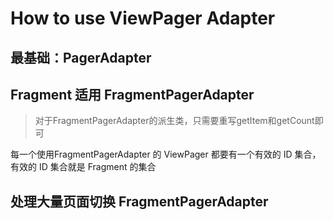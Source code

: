 # How to use ViewPager Adapter

## 最基础：PagerAdapter



## Fragment 适用 FragmentPagerAdapter

> 对于FragmentPagerAdapter的派生类，只需要重写getItem和getCount即可

每一个使用FragmentPagerAdapter 的 ViewPager 都要有一个有效的 ID 集合，有效的 ID 集合就是 Fragment 的集合

## 处理大量页面切换 FragmentPagerAdapter

